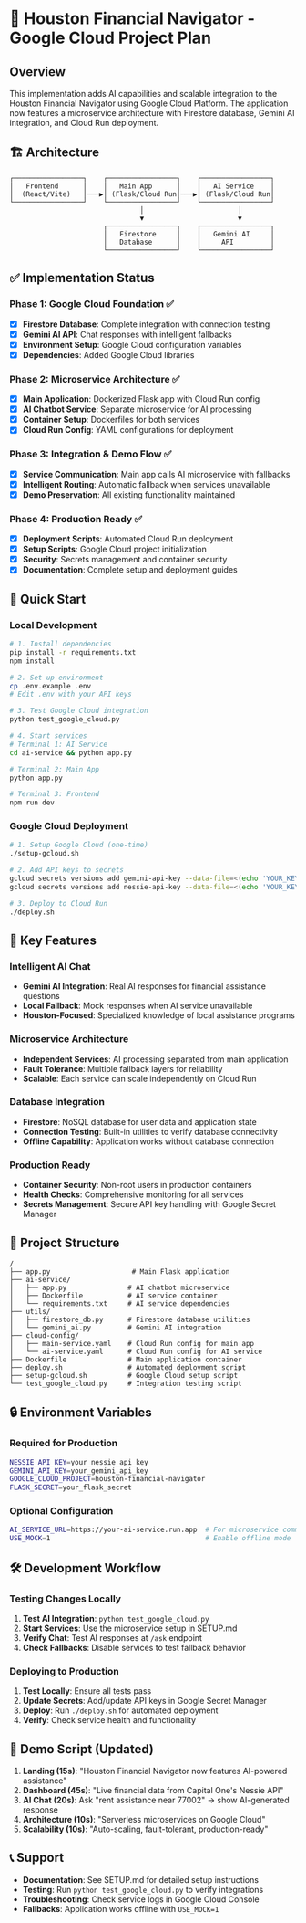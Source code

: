 # 🚀 Houston Financial Navigator - Google Cloud Project Plan

## Overview

This implementation adds AI capabilities and scalable integration to the Houston Financial Navigator using Google Cloud Platform. The application now features a microservice architecture with Firestore database, Gemini AI integration, and Cloud Run deployment.

## 🏗️ Architecture

```
┌─────────────────┐    ┌─────────────────┐    ┌─────────────────┐
│   Frontend      │    │   Main App      │    │   AI Service    │
│  (React/Vite)   │───▶│ (Flask/Cloud Run│───▶│ (Flask/Cloud Run│
└─────────────────┘    └─────────────────┘    └─────────────────┘
                                │                       │
                                ▼                       ▼
                       ┌─────────────────┐    ┌─────────────────┐
                       │   Firestore     │    │   Gemini AI     │
                       │   Database      │    │     API         │
                       └─────────────────┘    └─────────────────┘
```

## ✅ Implementation Status

### Phase 1: Google Cloud Foundation ✅
- [x] **Firestore Database**: Complete integration with connection testing
- [x] **Gemini AI API**: Chat responses with intelligent fallbacks
- [x] **Environment Setup**: Google Cloud configuration variables
- [x] **Dependencies**: Added Google Cloud libraries

### Phase 2: Microservice Architecture ✅  
- [x] **Main Application**: Dockerized Flask app with Cloud Run config
- [x] **AI Chatbot Service**: Separate microservice for AI processing
- [x] **Container Setup**: Dockerfiles for both services
- [x] **Cloud Run Config**: YAML configurations for deployment

### Phase 3: Integration & Demo Flow ✅
- [x] **Service Communication**: Main app calls AI microservice with fallbacks
- [x] **Intelligent Routing**: Automatic fallback when services unavailable
- [x] **Demo Preservation**: All existing functionality maintained

### Phase 4: Production Ready ✅
- [x] **Deployment Scripts**: Automated Cloud Run deployment
- [x] **Setup Scripts**: Google Cloud project initialization  
- [x] **Security**: Secrets management and container security
- [x] **Documentation**: Complete setup and deployment guides

## 🚀 Quick Start

### Local Development
```bash
# 1. Install dependencies
pip install -r requirements.txt
npm install

# 2. Set up environment
cp .env.example .env
# Edit .env with your API keys

# 3. Test Google Cloud integration
python test_google_cloud.py

# 4. Start services
# Terminal 1: AI Service
cd ai-service && python app.py

# Terminal 2: Main App  
python app.py

# Terminal 3: Frontend
npm run dev
```

### Google Cloud Deployment
```bash
# 1. Setup Google Cloud (one-time)
./setup-gcloud.sh

# 2. Add API keys to secrets
gcloud secrets versions add gemini-api-key --data-file=<(echo 'YOUR_KEY')
gcloud secrets versions add nessie-api-key --data-file=<(echo 'YOUR_KEY')

# 3. Deploy to Cloud Run
./deploy.sh
```

## 🔧 Key Features

### Intelligent AI Chat
- **Gemini AI Integration**: Real AI responses for financial assistance questions
- **Local Fallback**: Mock responses when AI service unavailable
- **Houston-Focused**: Specialized knowledge of local assistance programs

### Microservice Architecture
- **Independent Services**: AI processing separated from main application
- **Fault Tolerance**: Multiple fallback layers for reliability
- **Scalable**: Each service can scale independently on Cloud Run

### Database Integration
- **Firestore**: NoSQL database for user data and application state
- **Connection Testing**: Built-in utilities to verify database connectivity
- **Offline Capability**: Application works without database connection

### Production Ready
- **Container Security**: Non-root users in production containers
- **Health Checks**: Comprehensive monitoring for all services
- **Secrets Management**: Secure API key handling with Google Secret Manager

## 📁 Project Structure

```
/
├── app.py                    # Main Flask application
├── ai-service/              
│   ├── app.py               # AI chatbot microservice
│   ├── Dockerfile           # AI service container
│   └── requirements.txt     # AI service dependencies
├── utils/
│   ├── firestore_db.py      # Firestore database utilities
│   └── gemini_ai.py         # Gemini AI integration
├── cloud-config/
│   ├── main-service.yaml    # Cloud Run config for main app
│   └── ai-service.yaml      # Cloud Run config for AI service
├── Dockerfile               # Main application container
├── deploy.sh                # Automated deployment script
├── setup-gcloud.sh          # Google Cloud setup script
└── test_google_cloud.py     # Integration testing script
```

## 🔒 Environment Variables

### Required for Production
```bash
NESSIE_API_KEY=your_nessie_api_key
GEMINI_API_KEY=your_gemini_api_key  
GOOGLE_CLOUD_PROJECT=houston-financial-navigator
FLASK_SECRET=your_flask_secret
```

### Optional Configuration
```bash
AI_SERVICE_URL=https://your-ai-service.run.app  # For microservice communication
USE_MOCK=1                                      # Enable offline mode
```

## 🛠️ Development Workflow

### Testing Changes Locally
1. **Test AI Integration**: `python test_google_cloud.py`
2. **Start Services**: Use the microservice setup in SETUP.md  
3. **Verify Chat**: Test AI responses at `/ask` endpoint
4. **Check Fallbacks**: Disable services to test fallback behavior

### Deploying to Production
1. **Test Locally**: Ensure all tests pass
2. **Update Secrets**: Add/update API keys in Google Secret Manager
3. **Deploy**: Run `./deploy.sh` for automated deployment
4. **Verify**: Check service health and functionality

## 🎯 Demo Script (Updated)

1. **Landing (15s)**: "Houston Financial Navigator now features AI-powered assistance"
2. **Dashboard (45s)**: "Live financial data from Capital One's Nessie API"
3. **AI Chat (20s)**: Ask "rent assistance near 77002" → show AI-generated response
4. **Architecture (10s)**: "Serverless microservices on Google Cloud"
5. **Scalability (10s)**: "Auto-scaling, fault-tolerant, production-ready"

## 📞 Support

- **Documentation**: See SETUP.md for detailed setup instructions
- **Testing**: Run `python test_google_cloud.py` to verify integrations
- **Troubleshooting**: Check service logs in Google Cloud Console
- **Fallbacks**: Application works offline with `USE_MOCK=1`